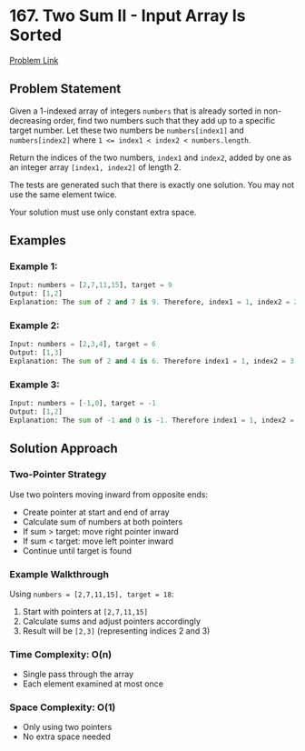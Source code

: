 # 167. Two Sum II - Input Array Is Sorted
[Problem Link](https://leetcode.com/problems/two-sum-ii-input-array-is-sorted/description/)

## Problem Statement
Given a 1-indexed array of integers `numbers` that is already sorted in non-decreasing order, find two numbers such that they add up to a specific target number. Let these two numbers be `numbers[index1]` and `numbers[index2]` where `1 <= index1 < index2 < numbers.length`.

Return the indices of the two numbers, `index1` and `index2`, added by one as an integer array `[index1, index2]` of length 2.

The tests are generated such that there is exactly one solution. You may not use the same element twice.

Your solution must use only constant extra space.

## Examples
### Example 1:
```python
Input: numbers = [2,7,11,15], target = 9
Output: [1,2]
Explanation: The sum of 2 and 7 is 9. Therefore, index1 = 1, index2 = 2. We return [1, 2].
```

### Example 2:
```python
Input: numbers = [2,3,4], target = 6
Output: [1,3]
Explanation: The sum of 2 and 4 is 6. Therefore index1 = 1, index2 = 3. We return [1, 3].
```

### Example 3:
```python
Input: numbers = [-1,0], target = -1
Output: [1,2]
Explanation: The sum of -1 and 0 is -1. Therefore index1 = 1, index2 = 2. We return [1, 2].
```

## Solution Approach
### Two-Pointer Strategy
Use two pointers moving inward from opposite ends:
- Create pointer at start and end of array
- Calculate sum of numbers at both pointers
- If sum > target: move right pointer inward
- If sum < target: move left pointer inward
- Continue until target is found

### Example Walkthrough
Using `numbers = [2,7,11,15], target = 18`:
1. Start with pointers at `[2,7,11,15]`
2. Calculate sums and adjust pointers accordingly
3. Result will be `[2,3]` (representing indices 2 and 3)

### Time Complexity: O(n)
- Single pass through the array
- Each element examined at most once

### Space Complexity: O(1)
- Only using two pointers
- No extra space needed